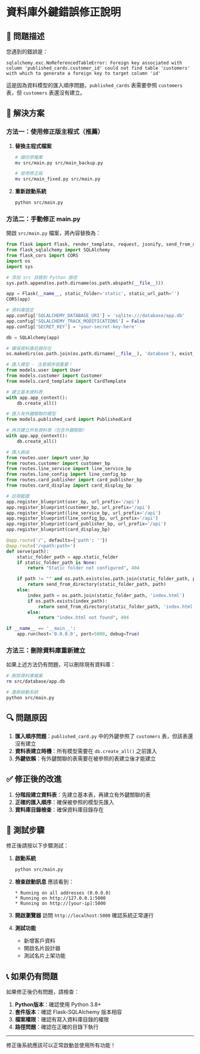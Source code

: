 # 資料庫外鍵錯誤修正說明

## 🚨 問題描述

您遇到的錯誤是：
```
sqlalchemy.exc.NoReferencedTableError: Foreign key associated with column 'published_cards.customer_id' could not find table 'customers' with which to generate a foreign key to target column 'id'
```

這是因為資料模型的匯入順序問題，`published_cards` 表需要參照 `customers` 表，但 `customers` 表還沒有建立。

## 🔧 解決方案

### 方法一：使用修正版主程式（推薦）

1. **替換主程式檔案**
   ```bash
   # 備份原檔案
   mv src/main.py src/main_backup.py
   
   # 使用修正版
   mv src/main_fixed.py src/main.py
   ```

2. **重新啟動系統**
   ```bash
   python src/main.py
   ```

### 方法二：手動修正 main.py

開啟 `src/main.py` 檔案，將內容替換為：

```python
from flask import Flask, render_template, request, jsonify, send_from_directory
from flask_sqlalchemy import SQLAlchemy
from flask_cors import CORS
import os
import sys

# 添加 src 目錄到 Python 路徑
sys.path.append(os.path.dirname(os.path.abspath(__file__)))

app = Flask(__name__, static_folder='static', static_url_path='')
CORS(app)

# 資料庫設定
app.config['SQLALCHEMY_DATABASE_URI'] = 'sqlite:///database/app.db'
app.config['SQLALCHEMY_TRACK_MODIFICATIONS'] = False
app.config['SECRET_KEY'] = 'your-secret-key-here'

db = SQLAlchemy(app)

# 確保資料庫目錄存在
os.makedirs(os.path.join(os.path.dirname(__file__), 'database'), exist_ok=True)

# 匯入模型 - 注意順序很重要！
from models.user import User
from models.customer import Customer
from models.card_template import CardTemplate

# 建立基本資料表
with app.app_context():
    db.create_all()

# 匯入有外鍵關聯的模型
from models.published_card import PublishedCard

# 再次建立所有資料表（包含外鍵關聯）
with app.app_context():
    db.create_all()

# 匯入路由
from routes.user import user_bp
from routes.customer import customer_bp
from routes.line_service import line_service_bp
from routes.line_config import line_config_bp
from routes.card_publisher import card_publisher_bp
from routes.card_display import card_display_bp

# 註冊藍圖
app.register_blueprint(user_bp, url_prefix='/api')
app.register_blueprint(customer_bp, url_prefix='/api')
app.register_blueprint(line_service_bp, url_prefix='/api')
app.register_blueprint(line_config_bp, url_prefix='/api')
app.register_blueprint(card_publisher_bp, url_prefix='/api')
app.register_blueprint(card_display_bp)

@app.route('/', defaults={'path': ''})
@app.route('/<path:path>')
def serve(path):
    static_folder_path = app.static_folder
    if static_folder_path is None:
        return "Static folder not configured", 404

    if path != "" and os.path.exists(os.path.join(static_folder_path, path)):
        return send_from_directory(static_folder_path, path)
    else:
        index_path = os.path.join(static_folder_path, 'index.html')
        if os.path.exists(index_path):
            return send_from_directory(static_folder_path, 'index.html')
        else:
            return "index.html not found", 404

if __name__ == '__main__':
    app.run(host='0.0.0.0', port=5000, debug=True)
```

### 方法三：刪除資料庫重新建立

如果上述方法仍有問題，可以刪除現有資料庫：

```bash
# 刪除資料庫檔案
rm src/database/app.db

# 重新啟動系統
python src/main.py
```

## 🔍 問題原因

1. **匯入順序問題**：`published_card.py` 中的外鍵參照了 `customers` 表，但該表還沒有建立
2. **資料表建立時機**：所有模型需要在 `db.create_all()` 之前匯入
3. **外鍵依賴**：有外鍵關聯的表需要在被參照的表建立後才能建立

## ✅ 修正後的改進

1. **分階段建立資料表**：先建立基本表，再建立有外鍵關聯的表
2. **正確的匯入順序**：確保被參照的模型先匯入
3. **資料庫目錄檢查**：確保資料庫目錄存在

## 🧪 測試步驟

修正後請按以下步驟測試：

1. **啟動系統**
   ```bash
   python src/main.py
   ```

2. **檢查啟動訊息**
   應該看到：
   ```
   * Running on all addresses (0.0.0.0)
   * Running on http://127.0.0.1:5000
   * Running on http://[your-ip]:5000
   ```

3. **開啟瀏覽器**
   訪問 `http://localhost:5000` 確認系統正常運行

4. **測試功能**
   - 新增客戶資料
   - 開啟名片設計器
   - 測試名片上架功能

## 📞 如果仍有問題

如果修正後仍有問題，請檢查：

1. **Python版本**：確認使用 Python 3.8+
2. **套件版本**：確認 Flask-SQLAlchemy 版本相容
3. **檔案權限**：確認有寫入資料庫目錄的權限
4. **路徑問題**：確認在正確的目錄下執行

---

修正後系統應該可以正常啟動並使用所有功能！

